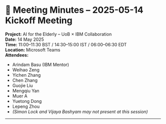 # 📝 Meeting Minutes – 2025-05-14 Kickoff Meeting

**Project:** AI for the Elderly – UoB × IBM Collaboration  
**Date:** 14 May 2025  
**Time:** 11:00–11:30 BST / 14:30–15:00 IST / 06:00–06:30 EDT  
**Location:** Microsoft Teams  
**Attendees:**  
- Arindam Basu (IBM Mentor)  
- Weihao Zeng  
- Yichen Zhang  
- Chen Zhang  
- Guojie Liu  
- Mengqiu Yan  
- Muer A  
- Yuetong Dong  
- Lepeng Zhou  
- _(Simon Lock and Vijaya Bashyam may not present at this session)_

---